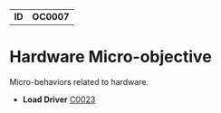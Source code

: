 |||
|---|---|
|**ID**|**OC0007**|


# Hardware Micro-objective #
Micro-behaviors related to hardware.

* **Load Driver** [C0023](../hardware/load-driver.md)
